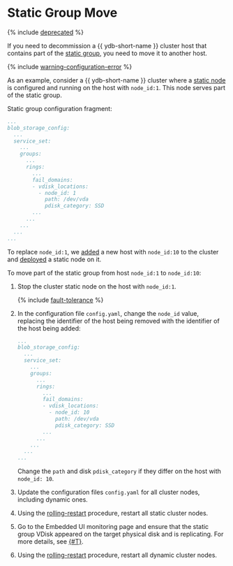 # Static Group Move

{% include [deprecated](_includes/deprecated.md) %}

If you need to decommission a {{ ydb-short-name }} cluster host that contains part of the [static group](../../../reference/configuration/index.md#blob_storage_config), you need to move it to another host.

{% include [warning-configuration-error](_includes/warning-configuration-error.md) %}

As an example, consider a {{ ydb-short-name }} cluster where a [static node](../../../reference/configuration/index.md#hosts) is configured and running on the host with `node_id:1`. This node serves part of the static group.

Static group configuration fragment:

```yaml
...
blob_storage_config:
  ...
  service_set:
    ...
    groups:
      ...
      rings:
        ...
        fail_domains:
        - vdisk_locations:
          - node_id: 1
            path: /dev/vda
            pdisk_category: SSD
        ...
      ...
    ...
  ...
...
```

To replace `node_id:1`, we [added](cluster-expansion.md#add-static-node) a new host with `node_id:10` to the cluster and [deployed](cluster-expansion.md#add-static-node) a static node on it.

To move part of the static group from host `node_id:1` to `node_id:10`:

1. Stop the cluster static node on the host with `node_id:1`.

    {% include [fault-tolerance](_includes/fault-tolerance.md) %}

2. In the configuration file `config.yaml`, change the `node_id` value, replacing the identifier of the host being removed with the identifier of the host being added:

    ```yaml
    ...
    blob_storage_config:
      ...
      service_set:
        ...
        groups:
          ...
          rings:
            ...
            fail_domains:
            - vdisk_locations:
              - node_id: 10
                path: /dev/vda
                pdisk_category: SSD
            ...
          ...
        ...
      ...
    ...
    ```

    Change the `path` and disk `pdisk_category` if they differ on the host with `node_id: 10`.

3. Update the configuration files `config.yaml` for all cluster nodes, including dynamic ones.
4. Using the [rolling-restart](../../../maintenance/manual/node_restarting.md) procedure, restart all static cluster nodes.
5. Go to the Embedded UI monitoring page and ensure that the static group VDisk appeared on the target physical disk and is replicating. For more details, see [{#T}](../../../reference/embedded-ui/ydb-monitoring.md#static-group).
6. Using the [rolling-restart](../../../maintenance/manual/node_restarting.md) procedure, restart all dynamic cluster nodes.